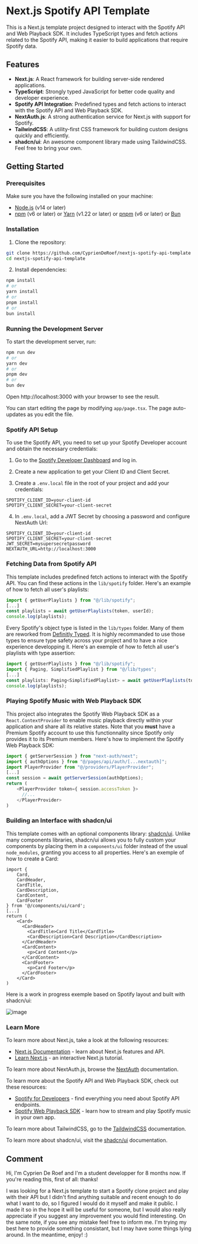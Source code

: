 # Next.js Spotify API Template

This is a Next.js template project designed to interact with the Spotify API and Web Playback SDK. It includes TypeScript types and fetch actions related to the Spotify API, making it easier to build applications that require Spotify data.

## Features

- **Next.js**: A React framework for building server-side rendered applications.
- **TypeScript**: Strongly typed JavaScript for better code quality and developer experience.
- **Spotify API Integration**: Predefined types and fetch actions to interact with the Spotify API and Web Playback SDK.
- **NextAuth.js**: A strong authentication service for Next.js with support for Spotify.
- **TailwindCSS**: A utility-first CSS framework for building custom designs quickly and efficiently.
- **shadcn/ui**: An awesome component library made using TaildwindCSS. Feel free to bring your own.

## Getting Started

### Prerequisites

Make sure you have the following installed on your machine:

- [Node.js](https://nodejs.org/) (v14 or later)
- [npm](https://www.npmjs.com/) (v6 or later) or [Yarn](https://yarnpkg.com/) (v1.22 or later) or [pnpm](https://pnpm.io/) (v6 or later) or [Bun](https://bun.sh/)

### Installation

1. Clone the repository:

```bash
git clone https://github.com/CyprienDeRoef/nextjs-spotify-api-template
cd nextjs-spotify-api-template
```

2. Install dependencies:

```bash
npm install
# or
yarn install
# or
pnpm install
# or
bun install
```

### Running the Development Server

To start the development server, run:

```bash
npm run dev
# or
yarn dev
# or
pnpm dev
# or
bun dev
```

Open http://localhost:3000 with your browser to see the result.

You can start editing the page by modifying `app/page.tsx`. The page auto-updates as you edit the file.

### Spotify API Setup

To use the Spotify API, you need to set up your Spotify Developer account and obtain the necessary credentials:

1. Go to the [Spotify Developer Dashboard](https://developer.spotify.com/dashboard) and log in.

2. Create a new application to get your Client ID and Client Secret.

3. Create a `.env.local` file in the root of your project and add your credentials:

```
SPOTIFY_CLIENT_ID=your-client-id
SPOTIFY_CLIENT_SECRET=your-client-secret
```

4. In `.env.local`, add a JWT Secret by choosing a password and configure NextAuth Url:

```
SPOTIFY_CLIENT_ID=your-client-id
SPOTIFY_CLIENT_SECRET=your-client-secret
JWT_SECRET=mysupersecretpassword
NEXTAUTH_URL=http://localhost:3000
```

### Fetching Data from Spotify API

This template includes predefined fetch actions to interact with the Spotify API. You can find these actions in the `lib/spotify` folder. Here's an example of how to fetch all user's playlists:

```typescript
import { getUserPlaylists } from "@/lib/spotify";
[...]
const playlists = await getUserPlaylists(token, userId);
console.log(playlists);
```

Every Spotify's object type is listed in the `lib/types` folder. Many of them are reworked from [Definitly Typed](https://github.com/DefinitelyTyped/DefinitelyTyped). It is highly recommanded to use those types to ensure type safety across your project and to have a nice experience developping it. Here's an exemple of how to fetch all user's playlists with type assertion:

```typescript
import { getUserPlaylists } from "@/lib/spotify";
import { Paging, SimplifiedPlaylist } from "@/lib/types";
[...]
const playlists: Paging<SimplifiedPlaylist> = await getUserPlaylists(token, userId);
console.log(playlists);
```

### Playing Spotify Music with Web Playback SDK

This project also integrates the Spotify Web Playback SDK as a `React.ContextProvider` to enable music playback directly within your application and share all its relative states. Note that you **must** have a Premium Spotify account to use this functionnality since Spotify only provides it to its Premium members. Here's how to implement the Spotify Web Playback SDK:

```typescript
import { getServerSession } from "next-auth/next";
import { authOptions } from "@/pages/api/auth/[...nextauth]";
import PlayerProvider from "@/providers/PlayerProvider";
[...]
const session = await getServerSession(authOptions);
return (
    <PlayerProvider token={ session.accessToken }>
      //...
    </PlayerProvider>
)
```

### Building an Interface with shadcn/ui

This template comes with an optional components library: [shadcn/ui](https://ui.shadcn.com/docs). Unlike many components libraries, shadcn/ui allows you to fully custom your components by placing them in a `components/ui` folder instead of the usual `node_modules`, granting you access to all properties. Here's an exemple of how to create a Card:

```tsx
import {
    Card,
    CardHeader,
    CardTitle,
    CardDescription,
    CardContent,
    CardFooter
} from '@/components/ui/card';
[...]
return (
    <Card>
      <CardHeader>
        <CardTitle>Card Title</CardTitle>
        <CardDescription>Card Description</CardDescription>
      </CardHeader>
      <CardContent>
        <p>Card Content</p>
      </CardContent>
      <CardFooter>
        <p>Card Footer</p>
      </CardFooter>
    </Card>
)
```
Here is a work in progress exemple based on Spotify layout and built with shadcn/ui:

![image](https://github.com/user-attachments/assets/e128e998-c237-4e43-b743-59bc7acb5205)


### Learn More

To learn more about Next.js, take a look at the following resources:

- [Next.js Documentation](https://nextjs.org/docs) - learn about Next.js features and API.
- [Learn Next.js](https://nextjs.org/learn) - an interactive Next.js tutorial.

To learn more about NextAuth.js, browse the [NextAuth](https://next-auth.js.org/providers/spotify) documentation.

To learn more about the Spotify API and Web Playback SDK, check out these resources:

- [Spotify for Developers](https://developer.spotify.com/documentation/web-api) - find everything you need about Spotify API endpoints.
- [Spotify Web Playback SDK](https://developer.spotify.com/documentation/web-playback-sdk) - learn how to stream and play Spotify music in your own app.

To learn more about TailwindCSS, go to the [TaildwindCSS](https://tailwindcss.com/docs) documentation.

To learn more about shadcn/ui, visit the [shadcn/ui](https://ui.shadcn.com/docs) documentation.

## Comment

Hi, I'm Cyprien De Roef and I'm a student developper for 8 months now. If you're reading this, first of all: thanks! 

I was looking for a Next.js template to start a Spotify clone project and play with their API but I didn't find anything suitable and recent enough to do what I want to do, so I figured I would do it myself and make it public. I made it so in the hope it will be useful for someone, but I would also really appreciate if you suggest any improvement you would find interesting. On the same note, if you see any mistake feel free to inform me. I'm trying my best here to provide something consistant, but I may have some things lying around. In the meantime, enjoy! :)
